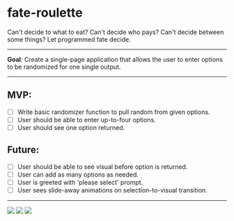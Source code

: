 # fate-roulette

Can't decide to what to eat? Can't decide who pays? Can't decide between some things? Let programmed fate decide.

--------------------------------------------------------------

 **Goal**:  Create a single-page application that allows the user to enter options to be randomized for one single output.

--------------------------------------------------------------

## MVP:
- [ ] Write basic randomizer function to pull random from given options.
- [ ] User should be able to enter up-to-four options.
- [ ] User should see one option returned.

## Future:
- [ ] User should be able to see visual before option is returned.
- [ ] User can add as many options as needed.
- [ ] User is greeted with 'please select' prompt.
- [ ] User sees slide-away animations on selection-to-visual transition.

--------------------------------------------------------------


![](https://media.giphy.com/media/dphDDCpGfzJPq/giphy.gif) ![](https://media.giphy.com/media/dphDDCpGfzJPq/giphy.gif) ![](https://media.giphy.com/media/dphDDCpGfzJPq/giphy.gif)